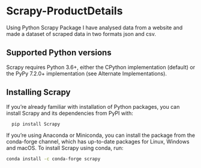 # Scrapy-ProductDetails
Using Python Scrapy Package I have analysed data from a website and made a dataset of scraped data in two formats json and csv.

## Supported Python versions
Scrapy requires Python 3.6+, either the CPython implementation (default) or the PyPy 7.2.0+ implementation (see Alternate Implementations).

## Installing Scrapy
If you’re already familiar with installation of Python packages, you can install Scrapy and its dependencies from PyPI with:

```bash
  pip install Scrapy
```

If you’re using Anaconda or Miniconda, you can install the package from the conda-forge channel, which has up-to-date packages for Linux, Windows and macOS.
To install Scrapy using conda, run:

```bash
conda install -c conda-forge scrapy
```
